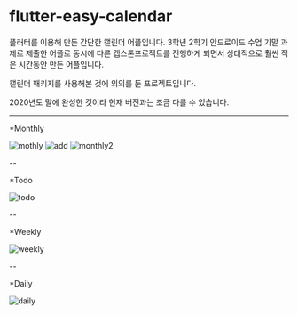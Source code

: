 # flutter-easy-calendar

플러터를 이용해 만든 간단한 캘린더 어플입니다.
3학년 2학기 안드로이드 수업 기말 과제로 제출한 어플로
동시에 다른 캡스톤프로젝트를 진행하게 되면서
상대적으로 훨씬 적은 시간동안 만든 어플입니다.

캘린더 패키지를 사용해본 것에 의의를 둔 프로젝트입니다.

2020년도 말에 완성한 것이라 현재 버전과는 조금 다를 수 있습니다.

-------------------------------------------------------------

*Monthly


![mothly](https://github.com/mingulee-only/flutter-easy-calendar/blob/main/Screenshot_20210712-192458.jpg)
![add](https://github.com/mingulee-only/flutter-easy-calendar/blob/main/Screenshot_20210712-192517.jpg)
![monthly2](https://github.com/mingulee-only/flutter-easy-calendar/blob/main/Screenshot_20210712-192541.jpg)


--



*Todo


![todo](https://github.com/mingulee-only/flutter-easy-calendar/blob/main/Screenshot_20210712-192550.jpg)



--



*Weekly


![weekly](https://github.com/mingulee-only/flutter-easy-calendar/blob/main/Screenshot_20210712-192609.jpg)



--



*Daily


![daily](https://github.com/mingulee-only/flutter-easy-calendar/blob/main/Screenshot_20210712-192613.jpg)
